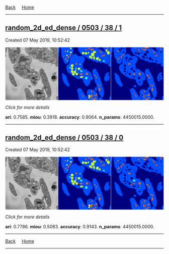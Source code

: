 
[Back](..)&nbsp;&nbsp;&nbsp;&nbsp;&nbsp;[Home](https://leapmanlab.github.io/snapshots)

---

<div class="summary"><a href="1"><h2>random_2d_ed_dense / 0503 / 38 / 1</h2></a><p>Created 07 May 2019, 10:52:42
</p><a href="1"><img src="1/media/summary.png" align="center"></a><p>
<i>Click for more details</i>
</p></div>

**ari**: 0.7585. **miou**: 0.3918. **accuracy**: 0.9064. **n_params**: 4450015.0000. 

---

<div class="summary"><a href="0"><h2>random_2d_ed_dense / 0503 / 38 / 0</h2></a><p>Created 07 May 2019, 10:52:42
</p><a href="0"><img src="0/media/summary.png" align="center"></a><p>
<i>Click for more details</i>
</p></div>

**ari**: 0.7786. **miou**: 0.5083. **accuracy**: 0.9143. **n_params**: 4450015.0000. 

---

[Back](..)&nbsp;&nbsp;&nbsp;&nbsp;&nbsp;[Home](https://leapmanlab.github.io/snapshots)

---